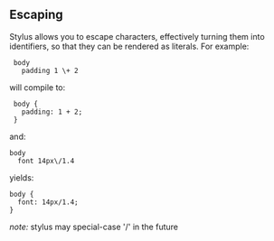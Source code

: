 
## Escaping

 Stylus allows you to escape characters, effectively turning them into identifiers, so that they can be rendered as literals. For example:

     body
       padding 1 \+ 2

will compile to:

     body {
       padding: 1 + 2;
     }

and:

    body
      font 14px\/1.4

yields:

    body {
      font: 14px/1.4;
    }

_note:_ stylus may special-case '/' in the future
